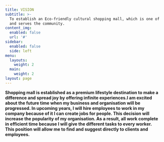 ```yaml
---
title: VISION
subtitle: >-
  To establish an Eco-friendly cultural shopping mall, which is one of its kind
  and serves the community.
content_img:
  enabled: false
  url: '#'
sidebar:
  enabled: false
  side: left
menu:
  layouts:
    weight: 2
  main:
    weight: 2
layout: page
---
```

**Shopping mall is established as a premium lifestyle destination to make a difference and spread joy by offering infinite experiences.I am excited about the future time when my business and organisation will be progressed. In upcoming years, I will hire employees to work in my company because of it I can create jobs for people. This decision will increase the popularity of my organisation. As a result, all work complete in efficient time because I will give the different tasks to every worker. This position will allow me to find and suggest directly to clients and employees.**
